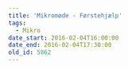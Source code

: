 ```yaml
---
title: 'Mikromøde - Førstehjælp'
tags:
  - Mikro
date_start: 2016-02-04T16:00:00
date_end: 2016-02-04T17:30:00
old_id: 5862
---
```

